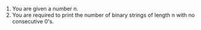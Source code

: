1. You are given a number n.
2. You are required to print the number of binary strings of length n with no consecutive 0's.